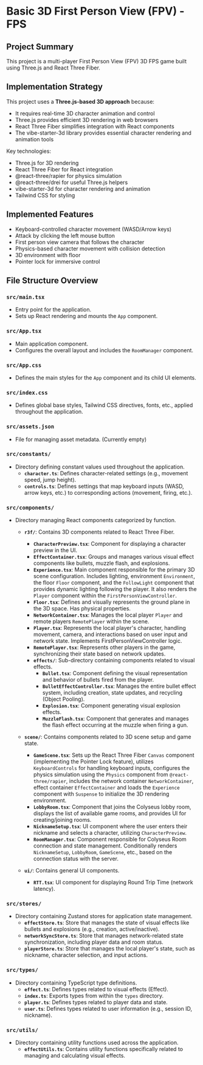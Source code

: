 # Basic 3D First Person View (FPV) - FPS

## Project Summary

This project is a multi-player First Person View (FPV) 3D FPS game built using Three.js and React Three Fiber.

## Implementation Strategy

This project uses a **Three.js-based 3D approach** because:

- It requires real-time 3D character animation and control
- Three.js provides efficient 3D rendering in web browsers
- React Three Fiber simplifies integration with React components
- The vibe-starter-3d library provides essential character rendering and animation tools

Key technologies:

- Three.js for 3D rendering
- React Three Fiber for React integration
- @react-three/rapier for physics simulation
- @react-three/drei for useful Three.js helpers
- vibe-starter-3d for character rendering and animation
- Tailwind CSS for styling

## Implemented Features

- Keyboard-controlled character movement (WASD/Arrow keys)
- Attack by clicking the left mouse button
- First person view camera that follows the character
- Physics-based character movement with collision detection
- 3D environment with floor
- Pointer lock for immersive control

## File Structure Overview

### `src/main.tsx`

- Entry point for the application.
- Sets up React rendering and mounts the `App` component.

### `src/App.tsx`

- Main application component.
- Configures the overall layout and includes the `RoomManager` component.

### `src/App.css`

- Defines the main styles for the `App` component and its child UI elements.

### `src/index.css`

- Defines global base styles, Tailwind CSS directives, fonts, etc., applied throughout the application.

### `src/assets.json`

- File for managing asset metadata. (Currently empty)

### `src/constants/`

- Directory defining constant values used throughout the application.
  - **`character.ts`**: Defines character-related settings (e.g., movement speed, jump height).
  - **`controls.ts`**: Defines settings that map keyboard inputs (WASD, arrow keys, etc.) to corresponding actions (movement, firing, etc.).

### `src/components/`

- Directory managing React components categorized by function.

  - **`r3f/`**: Contains 3D components related to React Three Fiber.

    - **`CharacterPreview.tsx`**: Component for displaying a character preview in the UI.
    - **`EffectContainer.tsx`**: Groups and manages various visual effect components like bullets, muzzle flash, and explosions.
    - **`Experience.tsx`**: Main component responsible for the primary 3D scene configuration. Includes lighting, environment `Environment`, the floor `Floor` component, and the `FollowLight` component that provides dynamic lighting following the player. It also renders the `Player` component within the `FirstPersonViewController`.
    - **`Floor.tsx`**: Defines and visually represents the ground plane in the 3D space. Has physical properties.
    - **`NetworkContainer.tsx`**: Manages the local player `Player` and remote players `RemotePlayer` within the scene.
    - **`Player.tsx`**: Represents the local player's character, handling movement, camera, and interactions based on user input and network state. Implements FirstPersonViewController logic.
    - **`RemotePlayer.tsx`**: Represents other players in the game, synchronizing their state based on network updates.
    - **`effects/`**: Sub-directory containing components related to visual effects.
      - **`Bullet.tsx`**: Component defining the visual representation and behavior of bullets fired from the player.
      - **`BulletEffectController.tsx`**: Manages the entire bullet effect system, including creation, state updates, and recycling (Object Pooling).
      - **`Explosion.tsx`**: Component generating visual explosion effects.
      - **`MuzzleFlash.tsx`**: Component that generates and manages the flash effect occurring at the muzzle when firing a gun.

  - **`scene/`**: Contains components related to 3D scene setup and game state.

    - **`GameScene.tsx`**: Sets up the React Three Fiber `Canvas` component (implementing the Pointer Lock feature), utilizes `KeyboardControls` for handling keyboard inputs, configures the physics simulation using the `Physics` component from `@react-three/rapier`, includes the network container `NetworkContainer`, effect container `EffectContainer` and loads the `Experience` component with `Suspense` to initialize the 3D rendering environment.
    - **`LobbyRoom.tsx`**: Component that joins the Colyseus lobby room, displays the list of available game rooms, and provides UI for creating/joining rooms.
    - **`NicknameSetup.tsx`**: UI component where the user enters their nickname and selects a character, utilizing `CharacterPreview`.
    - **`RoomManager.tsx`**: Component responsible for Colyseus Room connection and state management. Conditionally renders `NicknameSetup`, `LobbyRoom`, `GameScene`, etc., based on the connection status with the server.

  - **`ui/`**: Contains general UI components.
    - **`RTT.tsx`**: UI component for displaying Round Trip Time (network latency).

### `src/stores/`

- Directory containing Zustand stores for application state management.
  - **`effectStore.ts`**: Store that manages the state of visual effects like bullets and explosions (e.g., creation, active/inactive).
  - **`networkSyncStore.ts`**: Store that manages network-related state synchronization, including player data and room status.
  - **`playerStore.ts`**: Store that manages the local player's state, such as nickname, character selection, and input actions.

### `src/types/`

- Directory containing TypeScript type definitions.
  - **`effect.ts`**: Defines types related to visual effects (Effect).
  - **`index.ts`**: Exports types from within the `types` directory.
  - **`player.ts`**: Defines types related to player data and state.
  - **`user.ts`**: Defines types related to user information (e.g., session ID, nickname).

### `src/utils/`

- Directory containing utility functions used across the application.
  - **`effectUtils.ts`**: Contains utility functions specifically related to managing and calculating visual effects.
